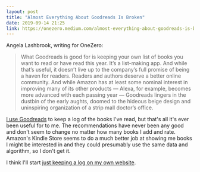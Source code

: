```yaml
---
layout: post
title: "Almost Everything About Goodreads Is Broken"
date: 2019-09-14 21:25
link: https://onezero.medium.com/almost-everything-about-goodreads-is-broken-662e424244d5
---
```


Angela Lashbrook, writing for OneZero:

> What Goodreads is good for is keeping your own list of books you want to read or have read this year. It’s a list-making app. And while that’s useful, it doesn’t live up to the company’s full promise of being a haven for readers. Readers and authors deserve a better online community. And while Amazon has at least some nominal interest in improving many of its other products — Alexa, for example, becomes more advanced with each passing year — Goodreads lingers in the dustbin of the early aughts, doomed to the hideous beige design and uninspiring organization of a strip mall doctor’s office.

[I use Goodreads](https://www.goodreads.com/user/show/2753148-david) to keep a log of the books I've read, but that's all it's ever been useful for to me. The recommendations have never been any good and don't seem to change no matter how many books I add and rate. Amazon's Kindle Store seems to do a much better job at showing me books I might be interested in and they could presumably use the same data and algorithm, so I don't get it.

I think I'll start [just keeping a log on my own website](/books/).
